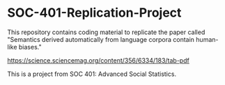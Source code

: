 # SOC-401-Replication-Project
This repository contains coding material to replicate the paper called "Semantics derived automatically from language corpora contain human-like biases."

https://science.sciencemag.org/content/356/6334/183/tab-pdf

This is a project from SOC 401: Advanced Social Statistics.
